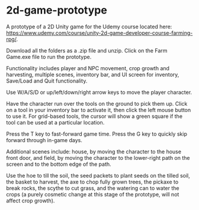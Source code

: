 # 2d-game-prototype
A prototype of a 2D Unity game for the Udemy course located here: https://www.udemy.com/course/unity-2d-game-developer-course-farming-rpg/. 

Download all the folders as a .zip file and unzip. Click on the Farm Game.exe file to run the prototype.

Functionality includes player and NPC movement, crop growth and harvesting, multiple scenes, inventory bar, and UI screen for inventory, Save/Load and Quit functionality.

Use W/A/S/D or up/left/down/right arrow keys to move the player character.

Have the character run over the tools on the ground to pick them up. Click on a tool in your inventory bar to activate it, then click the left mouse button to use it. For grid-based tools, the cursor will show a green square if the tool can be used at a particular location.

Press the T key to fast-forward game time. Press the G key to quickly skip forward through in-game days.

Additional scenes include: house, by moving the character to the house front door, and field, by moving the character to the lower-right path on the screen and to the bottom edge of the path.

Use the hoe to till the soil, the seed packets to plant seeds on the tilled soil, the basket to harvest, the axe to chop fully grown trees, the pickaxe to break rocks, the scythe to cut grass, and the watering can to water the crops (a purely cosmetic change at this stage of the prototype, will not affect crop growth).
